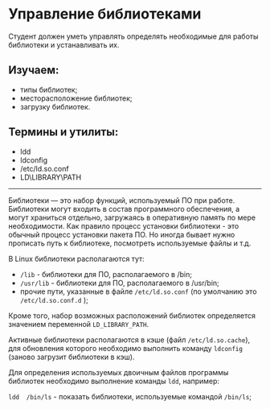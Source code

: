 # Управление библиотеками

Студент должен уметь управлять определять необходимые для работы библиотеки и устанавливать их.

## Изучаем:

- типы библиотек;
- месторасположение библиотек;
- загрузку библиотек.

## Термины и утилиты:

- ldd
- ldconfig
- /etc/ld.so.conf
- LD\LIBRARY\PATH

---

Библиотеки — это набор функций, используемый ПО при работе. Библиотеки могут входить в состав программного обеспечения, а могут храниться отдельно, загружаясь в оперативную память по мере необходимости. Как правило процесс установки библиотеки - это обычный процесс установки пакета ПО. Но иногда бывает нужно прописать путь к библиотеке, посмотреть используемые файлы и т.д.

В Linux библиотеки располагаются тут:

- `/lib`         - библиотеки для ПО, располагаемого в /bin;
- `/usr/lib` - библиотеки для ПО, располагаемого в /usr/bin;
- прочие пути, указанные в файле `/etc/ld.so.conf` (по умолчанию это `/etc/ld.so.conf.d` );

Кроме того, набор возможных расположений библиотек определяется значением переменной `LD_LIBRARY_PATH`.

Активные библиотеки располагаются в кэше (файл `/etc/ld.so.cache`), для обновления которого необходимо выполнить команду `ldconfig` (заново загрузит библиотеки в кэш).

Для определения используемых двоичным файлов программы библиотек необходимо выполнение команды `ldd`, например:

`ldd  /bin/ls`         - показать библиотеки, используемые командой `/bin/ls`;